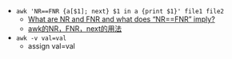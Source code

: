 - `awk 'NR==FNR {a[$1]; next} $1 in a {print $1}' file1 file2`
    - [What are NR and FNR and what does “NR==FNR” imply?][1]
    - [awk的NR，FNR，next的用法][2]
- `awk -v val=val`
    - assign val=val


[1]:https://stackoverflow.com/questions/32481877/what-are-nr-and-fnr-and-what-does-nr-fnr-imply
[2]:https://blog.csdn.net/xxmonstor/article/details/81327166